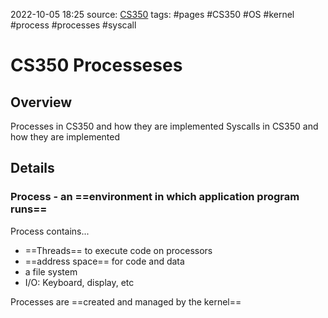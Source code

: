 2022-10-05 18:25
source: [CS350]()
tags: #pages #CS350 #OS #kernel  #process #processes #syscall


# CS350 Processeses



## Overview

Processes in CS350 and how they are implemented
Syscalls in CS350 and how they are implemented

## Details


### Process - an ==environment in which application program runs== 
Process contains...
- ==Threads== to execute code on processors
- ==address space== for code and data
- a file system
- I/O: Keyboard, display, etc

Processes are ==created and managed by the kernel==



